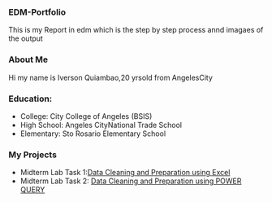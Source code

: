 

### EDM-Portfolio
This is my Report in edm which is the step by step process annd imagaes of the output
### About Me
Hi my name is Iverson Quiambao,20 yrsold from AngelesCity
### Education:
- College: City College of Angeles (BSIS)
- High School: Angeles CityNational Trade School
- Elementary: Sto Rosario Elementary School
### My Projects
- Midterm Lab Task 1:[Data Cleaning and Preparation using Excel](Midterm%20Task%201/task1.md)
- Midterm Lab Task 2: [Data Cleaning and Preparation using POWER QUERY](Midterm%20Task%201/task1.md)



